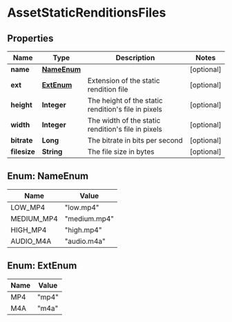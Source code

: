 

# AssetStaticRenditionsFiles

## Properties

Name | Type | Description | Notes
------------ | ------------- | ------------- | -------------
**name** | [**NameEnum**](#NameEnum) |  |  [optional]
**ext** | [**ExtEnum**](#ExtEnum) | Extension of the static rendition file |  [optional]
**height** | **Integer** | The height of the static rendition&#39;s file in pixels |  [optional]
**width** | **Integer** | The width of the static rendition&#39;s file in pixels |  [optional]
**bitrate** | **Long** | The bitrate in bits per second |  [optional]
**filesize** | **String** | The file size in bytes |  [optional]



## Enum: NameEnum

Name | Value
---- | -----
LOW_MP4 | &quot;low.mp4&quot;
MEDIUM_MP4 | &quot;medium.mp4&quot;
HIGH_MP4 | &quot;high.mp4&quot;
AUDIO_M4A | &quot;audio.m4a&quot;



## Enum: ExtEnum

Name | Value
---- | -----
MP4 | &quot;mp4&quot;
M4A | &quot;m4a&quot;



